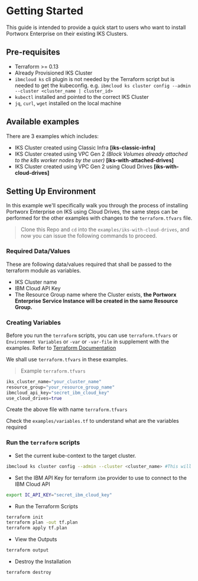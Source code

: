 # Getting Started
This guide is intended to provide a quick start to users who want to install Portworx Enterprise on their existing IKS Clusters.
## Pre-requisites
- Terraform >= 0.13
- Already Provisioned IKS Cluster
- `ibmcloud ks` cli plugin is not needed by the Terraform script but is needed to get the kubeconfig. e.g. `ibmcloud ks cluster config --admin --cluster <cluster_name | cluster_id>`
- `kubectl` installed and pointed to the correct IKS Cluster
- `jq`, `curl`, `wget` installed on the local machine


## Available examples
There are 3 examples which includes:
- IKS Cluster created using Classic Infra **[iks-classic-infra]**
- IKS Cluster created using VPC Gen 2 *(Block Volumes already attached to the k8s worker nodes by the user)* **[iks-with-attached-drives]**
- IKS Cluster created using VPC Gen 2 using Cloud Drives **[iks-with-cloud-drives]**

## Setting Up Environment
In this example we'll specifically walk you through the process of installing Portworx Enterprise on IKS using Cloud Drives, the same steps can be performed for the other examples with changes to the `terraform.tfvars` file.
>Clone this Repo and `cd` into the `examples/iks-with-cloud-drives`, and now you can issue the following commands to proceed.

### Required Data/Values
These are following data/values required that shall be passed to the terraform module as variables.
- IKS Cluster name
- IBM Cloud API Key
- The Resource Group name where the Cluster exists, **the Portworx Enterprise Service Instance will be created in the same Resource Group.**
### Creating Variables
Before you run the `terraform` scripts, you can use `terraform.tfvars` or `Environment Variables` or `-var` or `-var-file` in supplement with the examples. Refer to [Terraform Documentation](https://www.terraform.io/language/values/variables#assigning-values-to-root-module-variables)

We shall use `terraform.tfvars` in these examples.

>Example `terraform.tfvars`
```terraform
iks_cluster_name="your_cluster_name"
resource_group="your_resource_group_name"
ibmcloud_api_key="secret_ibm_cloud_key"
use_cloud_drives=true
```
Create the above file with name `terraform.tfvars`

Check the `examples/variables.tf` to understand what are the variables required


### Run the `terraform` scripts
- Set the current kube-context to the target cluster.
```sh
ibmcloud ks cluster config --admin --cluster <cluster_name> #This will get the kubeconfig for the cluster
```
- Set the IBM API Key for terraform `ibm` provider to use to connect to the IBM Cloud API
```sh
export IC_API_KEY="secret_ibm_cloud_key"
```
- Run the Terraform Scripts
```sh
terraform init
terraform plan -out tf.plan
terraform apply tf.plan
```
- View the Outputs
```sh
terraform output
```
- Destroy the Installation
```sh
terraform destroy
```

